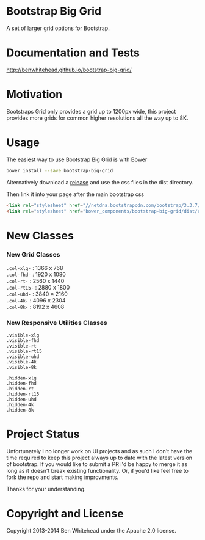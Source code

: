 Bootstrap Big Grid
==================

A set of larger grid options for Bootstrap.

Documentation and Tests
=======================
http://benwhitehead.github.io/bootstrap-big-grid/

Motivation
==========
Bootstraps Grid only provides a grid up to 1200px wide, this project provides more grids for common higher resolutions all the way up to 8K.

Usage
=====
The easiest way to use Bootstrap Big Grid is with Bower
```bash
bower install --save bootstrap-big-grid
```

Alternatively download a [release](https://github.com/BenWhitehead/bootstrap-big-grid/releases) and use the css files in the dist directory.

Then link it into your page after the main bootstrap css

```html
<link rel="stylesheet" href="//netdna.bootstrapcdn.com/bootstrap/3.3.7/css/bootstrap.min.css"/>
<link rel="stylesheet" href="bower_components/bootstrap-big-grid/dist/css/bootstrap-big-grid.min.css"/>
```

New Classes
===========

### New Grid Classes
`.col-xlg-`    : 1366 x 768  
`.col-fhd-`   : 1920 x 1080  
`.col-rt-`   : 2560 x 1440  
`.col-rt15-`  : 2880 x 1800  
`.col-uhd-`     : 3840 × 2160  
`.col-4k-`      : 4096 x 2304  
`.col-8k-`      : 8192 x 4608  

### New Responsive Utilities Classes
`.visible-xlg`  
`.visible-fhd`  
`.visible-rt`  
`.visible-rt15`  
`.visible-uhd`  
`.visible-4k`  
`.visible-8k`  
  
`.hidden-xlg`  
`.hidden-fhd`  
`.hidden-rt`  
`.hidden-rt15`  
`.hidden-uhd`  
`.hidden-4k`  
`.hidden-8k`  

Project Status
==============

Unfortunately I no longer work on UI projects and as such I don't have the time required to keep this project always up to date with the latest version of bootstrap.  If you would like to submit a PR i'd be happy to merge it as long as it doesn't break existing functionality. Or, if you'd like feel free to fork the repo and start making improvments.

Thanks for your understanding.

Copyright and License
=====================
Copyright 2013-2014 Ben Whitehead under the Apache 2.0 license.
